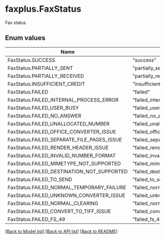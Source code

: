 # faxplus.FaxStatus
Fax status

## Enum values
Name | Value
---- | -----
FaxStatus.SUCCESS | &quot;success&quot;
FaxStatus.PARTIALLY_SENT | &quot;partially_sent&quot;
FaxStatus.PARTIALLY_RECEIVED | &quot;partially_received&quot;
FaxStatus.INSUFFICIENT_CREDIT | &quot;insufficient_credit&quot;
FaxStatus.FAILED | &quot;failed&quot;
FaxStatus.FAILED_INTERNAL_PROCESS_ERROR | &quot;failed_internal_process_error&quot;
FaxStatus.FAILED_USER_BUSY | &quot;failed_user_busy&quot;
FaxStatus.FAILED_NO_ANSWER | &quot;failed_no_answer&quot;
FaxStatus.FAILED_UNALLOCATED_NUMBER | &quot;failed_unallocated_number&quot;
FaxStatus.FAILED_OFFICE_CONVERTER_ISSUE | &quot;failed_office_converter_issue&quot;
FaxStatus.FAILED_SEPARATE_FILE_PAGES_ISSUE | &quot;failed_separate_file_pages_issue&quot;
FaxStatus.FAILED_RENDER_HEADER_ISSUE | &quot;failed_render_header_issue&quot;
FaxStatus.FAILED_INVALID_NUMBER_FORMAT | &quot;failed_invalid_number_format&quot;
FaxStatus.FAILED_MIMETYPE_NOT_SUPPORTED | &quot;failed_mimetype_not_supported&quot;
FaxStatus.FAILED_DESTINATION_NOT_SUPPORTED | &quot;failed_destination_not_supported&quot;
FaxStatus.FAILED_TO_SEND | &quot;failed_to_send&quot;
FaxStatus.FAILED_NORMAL_TEMPORARY_FAILURE | &quot;failed_normal_temporary_failure&quot;
FaxStatus.FAILED_UNKNOWN_CONVERTER_ISSUE | &quot;failed_unknown_converter_issue&quot;
FaxStatus.FAILED_NORMAL_CLEARING | &quot;failed_normal_clearing&quot;
FaxStatus.FAILED_CONVERT_TO_TIFF_ISSUE | &quot;failed_convert_to_tiff_issue&quot;
FaxStatus.FAILED_FS_49 | &quot;failed_fs_49&quot;

[[Back to Model list]](../README.md#documentation-for-models) [[Back to API list]](../README.md#documentation-for-api-endpoints) [[Back to README]](../README.md)

